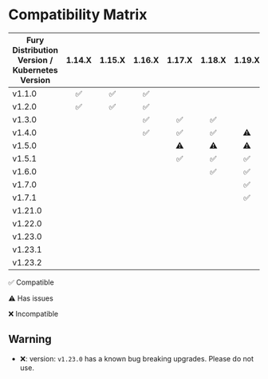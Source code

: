 # Compatibility Matrix

| Fury Distribution Version / Kubernetes Version | 1.14.X             | 1.15.X             | 1.16.X             | 1.17.X             | 1.18.X             | 1.19.X             | 1.20.X             | 1.21.X             | 1.22.X             | 1.22.X             |
|------------------------------------------------|:------------------:|:------------------:|:------------------:|:------------------:|:------------------:|:------------------:|:------------------:|:------------------:|:------------------:|:------------------:|
| v1.1.0                                         | :white_check_mark: | :white_check_mark: | :white_check_mark: |                    |                    |                    |                    |                    |                    |                    |
| v1.2.0                                         | :white_check_mark: | :white_check_mark: | :white_check_mark: |                    |                    |                    |                    |                    |                    |                    |
| v1.3.0                                         |                    |                    | :white_check_mark: | :white_check_mark: | :white_check_mark: |                    |                    |                    |                    |                    |
| v1.4.0                                         |                    |                    | :white_check_mark: | :white_check_mark: | :white_check_mark: | :warning:          |                    |                    |                    |                    |
| v1.5.0                                         |                    |                    |                    | :warning:          | :warning:          | :warning:          | :warning:          |                    |                    |                    |
| v1.5.1                                         |                    |                    |                    | :white_check_mark: | :white_check_mark: | :white_check_mark: | :warning:          |                    |                    |                    |
| v1.6.0                                         |                    |                    |                    |                    | :white_check_mark: | :white_check_mark: | :white_check_mark: | :warning:          |                    |                    |
| v1.7.0                                         |                    |                    |                    |                    |                    | :white_check_mark: | :white_check_mark: | :white_check_mark: |                    |                    |
| v1.7.1                                         |                    |                    |                    |                    |                    | :white_check_mark: | :white_check_mark: | :white_check_mark: |                    |                    |
| v1.21.0                                        |                    |                    |                    |                    |                    |                    |                    | :white_check_mark: |                    |                    |
| v1.22.0                                        |                    |                    |                    |                    |                    |                    |                    |                    | :white_check_mark: |                    |
| v1.23.0                                        |                    |                    |                    |                    |                    |                    | :x:                | :x:                | :x:                | :warning:          |
| v1.23.1                                        |                    |                    |                    |                    |                    |                    | :white_check_mark: | :white_check_mark: | :white_check_mark: | :warning:          |
| v1.23.2                                        |                    |                    |                    |                    |                    |                    |                    |                    |                    | :white_check_mark: |

:white_check_mark: Compatible

:warning: Has issues

:x: Incompatible

## Warning

- :x:: version: `v1.23.0` has a known bug breaking upgrades. Please do not use.